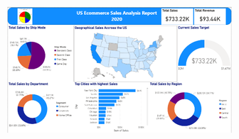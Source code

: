 
![Sales Dashboard](https://github.com/Gabby1937/US_Ecommerce_Sales_Analysis/blob/master/Sales%20Dashboard%20Report.png)
